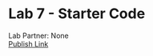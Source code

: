 # Lab 7 - Starter Code
Lab Partner: None <br>
[Publish Link](https://derrick2000.github.io/Lab7_Starter/)
